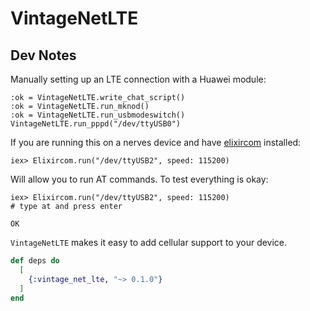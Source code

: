 # VintageNetLTE

## Dev Notes

Manually setting up an LTE connection with a Huawei module:

```
:ok = VintageNetLTE.write_chat_script()
:ok = VintageNetLTE.run_mknod()
:ok = VintageNetLTE.run_usbmodeswitch()
VintageNetLTE.run_pppd("/dev/ttyUSB0")
```

If you are running this on a nerves device and have [elixircom](https://github.com/mattludwigs/elixircom) installed:

```
iex> Elixircom.run("/dev/ttyUSB2", speed: 115200)
```

Will allow you to run AT commands. To test everything is okay:

```
iex> Elixircom.run("/dev/ttyUSB2", speed: 115200)
# type at and press enter

OK
```


`VintageNetLTE` makes it easy to add cellular support to your device.

```elixir
def deps do
  [
    {:vintage_net_lte, "~> 0.1.0"}
  ]
end
```


